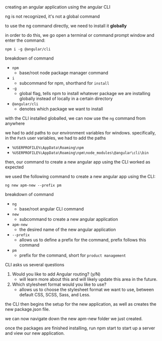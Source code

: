 creating an angular application using the angular CLI

ng is not recognized, it's not a global command

to use the ng command directly, we need to install it **globally**

in order to do this, we go open a terminal or command prompt window and enter the command:

`npm i -g @angular/cli`

breakdown of command
- `npm`
    - base/root node package manager command
- `i`
    - subcommand for npm, shorthand for `install`
- `-g`
    - global flag, tells npm to install whatever package we are installing globally instead of locally in a certain directory
- `@angular/cli`
    - denotes which package we want to install

with the CLI installed globalled, we can now use the `ng` command from anywhere

we had to add paths to our environment variables for windows. specifically, in the `Path` user variables, we had to add the paths

- `%USERPROFILE%\AppData\Roaming\npm`
- `%USERPROFILE%\AppData\Roaming\npm\node_modules\@angular\cli\bin`

then, our command to create a new angular app using the CLI worked as expected

we used the following command to create a new angular app using the CLI:

`ng new apm-new --prefix pm`

breakdown of command
- `ng`
    - base/root angular CLI command
- `new`
    - subcommand to create a new angular application
- `apm-new`
    - the desired name of the new angular application
- `--prefix`
    - allows us to define a prefix for the command, prefix follows this command
- `pm`
    - prefix for the command, short for `product management`

CLI asks us several questions

1. Would you like to add Angular routing? (y/N)
    - will learn more about this and will likely update this area in the future.
2. Which stylesheet format would you like to use?
    - allows us to choose the stylesheet format we want to use, between default CSS, SCSS, Sass, and Less.

the CLI then begins the setup for the new application, as well as creates the new package.json file.

we can now navigate down the new apm-new folder we just created.

once the packages are finished installing, run npm start to start up a server and view our new application.